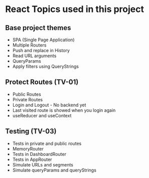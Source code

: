 # React Topics used in this project
## Base project themes
- SPA (Single Page Application)
- Multiple Routers
- Push and replace in History
- Read URL arguments
- QueryParams
- Apply filters using QueryStrings

## Protect Routes (TV-01)
- Public Routes
- Private Routes
- Login and Logout - No backend yet
- Last visited route is showed when you login again
- useReducer and useContext

## Testing (TV-03)
- Tests in private and public routes
- MemoryRouter
- Tests in DashboardRouter
- Tests in AppRouter
- Simulate URLs and segments
- Simulate queryParams and queryStrings